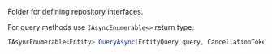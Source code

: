 Folder for defining repository interfaces.

For query methods use `IAsyncEnumerable<>` return type.

```csharp
IAsyncEnumerable<Entity> QueryAsync(EntityQuery query, CancellationToken cancellationToken);
```